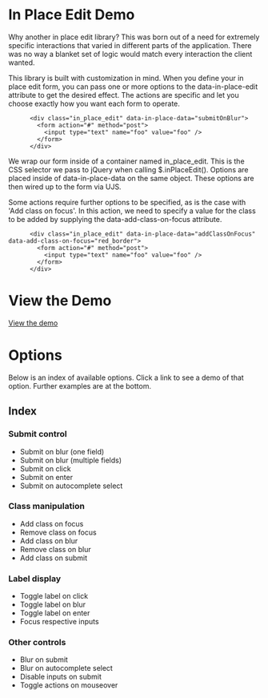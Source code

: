 # In Place Edit Demo

Why another in place edit library? This was born out of a need for extremely
specific interactions that varied in different parts of the application. There
was no way a blanket set of logic would match every interaction the client
wanted.

This library is built with customization in mind. When you define your in
place edit form, you can pass one or more options to the data-in-place-edit
attribute to get the desired effect. The actions are specific and let you
choose exactly how you want each form to operate.



          <div class="in_place_edit" data-in-place-data="submitOnBlur">
            <form action="#" method="post">
              <input type="text" name="foo" value="foo" />
            </form>
          </div>


We wrap our form inside of a container named in_place_edit. This is the CSS
selector we pass to jQuery when calling $.inPlaceEdit(). Options are
placed inside of data-in-place-data on the same object. These options are then
wired up to the form via UJS.

Some actions require further options to be specified, as is the case with 'Add
class on focus'. In this action, we need to specify a value for the class to
be added by supplying the data-add-class-on-focus attribute.



          <div class="in_place_edit" data-in-place-data="addClassOnFocus" data-add-class-on-focus="red_border">
            <form action="#" method="post">
              <input type="text" name="foo" value="foo" />
            </form>
          </div>

# View the Demo

[View the demo](http://mrfrosti.com/in_place_edit_demo.html)

# Options

Below is an index of available options. Click a link to see a demo of that
option. Further examples are at the bottom.

## Index

### Submit control

  * Submit on blur (one field)
  * Submit on blur (multiple fields)
  * Submit on click
  * Submit on enter
  * Submit on autocomplete select

### Class manipulation

  * Add class on focus
  * Remove class on focus
  * Add class on blur
  * Remove class on blur
  * Add class on submit

### Label display

  * Toggle label on click
  * Toggle label on blur
  * Toggle label on enter
  * Focus respective inputs

### Other controls

  * Blur on submit
  * Blur on autocomplete select
  * Disable inputs on submit
  * Toggle actions on mouseover

